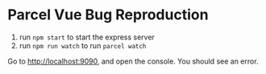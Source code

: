 # Parcel Vue Bug Reproduction

1) run `npm start` to start the express server
2) run `npm run watch` to run `parcel watch`

Go to [http://localhost:9090](http://localhost:9090), and open the console. You should see an error.